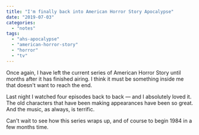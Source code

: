 ```yaml
---
title: "I'm finally back into American Horror Story Apocalypse"
date: "2019-07-03"
categories: 
  - "notes"
tags: 
  - "ahs-apocalypse"
  - "american-horror-story"
  - "horror"
  - "tv"
---
```


Once again, I have left the current series of American Horror Story until months after it has finished airing. I think it must be something inside me that doesn't want to reach the end.

Last night I watched four episodes back to back — and I absolutely loved it. The old characters that have been making appearances have been so great. And the music, as always, is terrific.

Can't wait to see how this series wraps up, and of course to begin 1984 in a few months time.
